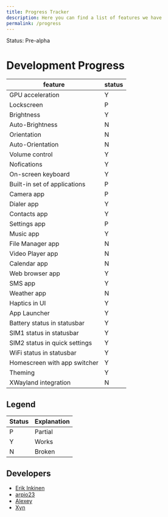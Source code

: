 ```yaml
---
title: Progress Tracker
description: Here you can find a list of features we have
permalink: /progress
---
```


Status: Pre-alpha

# Development Progress 

|feature  | status |
| --- | --- |
| GPU acceleration | Y |
| Lockscreen| P |
| Brightness | Y |
| Auto-Brightness | N |
| Orientation | N |
| Auto-Orientation | N |
| Volume control | Y |
| Nofications | Y |
| On-screen keyboard| Y |
| Built-in set of applications| P |
| Camera app| P |
| Dialer app| Y |
| Contacts app| Y |
| Settings app| P |
| Music app| Y |
| File Manager app| N |
| Video Player app| N |
| Calendar app | N |
| Web browser app | Y |
| SMS app| Y |
| Weather app| N |
| Haptics in UI| Y |
| App Launcher | Y | 
| Battery status in statusbar| Y |
| SIM1 status in statusbar| Y |
| SIM2 status in quick settings| Y |
| WiFi status in statusbar| Y |
| Homescreen with app switcher| Y |
| Theming | Y |
| XWayland integration| N |

## Legend

|Status  | Explanation |
| --- | --- |
| P |  Partial |
| Y |  Works |
| N |  Broken |

## Developers

* [Erik Inkinen](https://github.com/erikinkinen)
* [arpio23](https://github.com/arpio23)
* [Alexey](https://github.com/Vin4ter)
* [Xyn](https://github.com/xyn)
